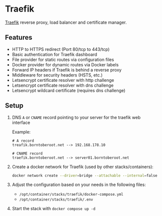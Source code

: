 # Traefik

[Traefik][traefik_website] reverse proxy, load balancer and certificate manager.

## Features

- HTTP to HTTPS redirect (Port 80/tcp to 443/tcp)
- Basic authentication for Traefik dashboard
- File provider for static routes via configuration files
- Docker provider for dynamic routes via Docker labels
- Forward IP headers if Traefik is behind a reverse proxy
- Middleware for security headers (HSTS, etc.)
- Letsencrypt certificate resolver with http challenge
- Letsencrypt certificate resolver with dns challenge
- Letsencrypt wildcard certificate (requires dns challenge)

## Setup

1. DNS `A` or `CNAME` record pointing to your server for the traefik web interface

   Example:

   ```plaintext
   # A record
   treafik.borntoberoot.net --> 192.168.178.10

   # CNAME record
   traefik.borntoberoot.net --> server01.borntoberoot.net
   ```

2. Create a docker network for Traefik (used by other stacks/containers):

   ```bash
   docker network create --driver=bridge --attachable --internal=false traefik_proxy
   ```

3. Adjust the configuration based on your needs in the following files:

   - `/opt/container/stacks/traefik/docker-compose.yml`
   - `/opt/container/stacks/traefik/.env`

4. Start the stack with `docker compose up -d`

[traefik_website]: https://traefik.io/
